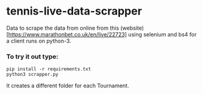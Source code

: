 # tennis-live-data-scrapper
Data to scrape the data from online from this (website)[https://www.marathonbet.co.uk/en/live/22723] using selenium and 
bs4 for a client runs on python-3.

### To try it out type:
```
pip install -r requirements.txt
python3 scrapper.py

```
It creates a different folder for each Tournament.

